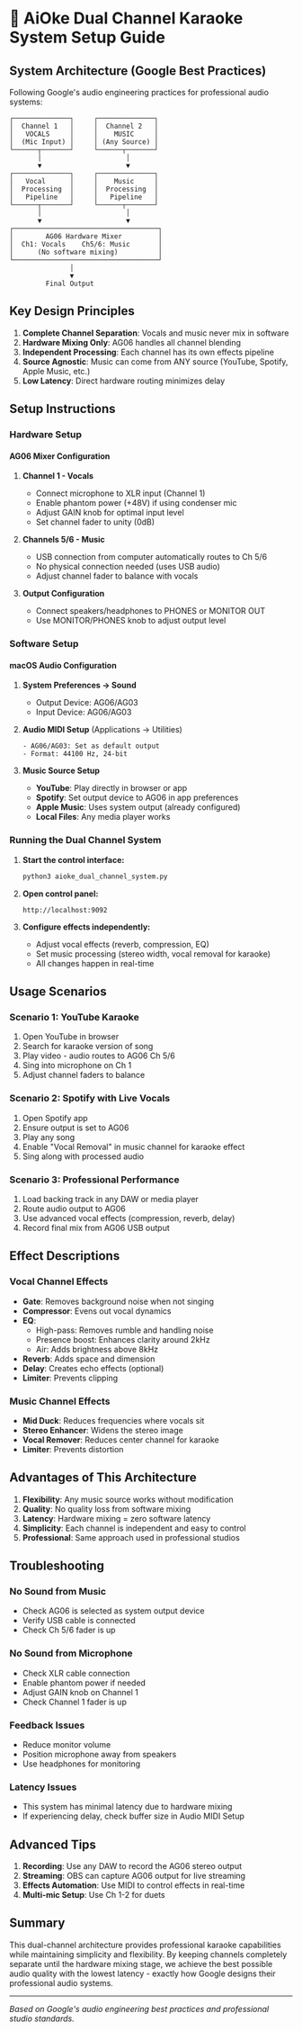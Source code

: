 # 🎤 AiOke Dual Channel Karaoke System Setup Guide

## System Architecture (Google Best Practices)

Following Google's audio engineering practices for professional audio systems:

```
┌──────────────┐     ┌──────────────┐
│  Channel 1   │     │  Channel 2   │
│   VOCALS     │     │    MUSIC     │
│  (Mic Input) │     │ (Any Source) │
└──────┬───────┘     └──────┬───────┘
       │                     │
       ▼                     ▼
┌──────────────┐     ┌──────────────┐
│   Vocal      │     │    Music     │
│  Processing  │     │  Processing  │
│   Pipeline   │     │   Pipeline   │
└──────┬───────┘     └──────┬───────┘
       │                     │
       ▼                     ▼
┌────────────────────────────────────┐
│        AG06 Hardware Mixer         │
│  Ch1: Vocals    Ch5/6: Music       │
│      (No software mixing)          │
└────────────────────────────────────┘
               │
               ▼
         Final Output
```

## Key Design Principles

1. **Complete Channel Separation**: Vocals and music never mix in software
2. **Hardware Mixing Only**: AG06 handles all channel blending
3. **Independent Processing**: Each channel has its own effects pipeline
4. **Source Agnostic**: Music can come from ANY source (YouTube, Spotify, Apple Music, etc.)
5. **Low Latency**: Direct hardware routing minimizes delay

## Setup Instructions

### Hardware Setup

#### AG06 Mixer Configuration

1. **Channel 1 - Vocals**
   - Connect microphone to XLR input (Channel 1)
   - Enable phantom power (+48V) if using condenser mic
   - Adjust GAIN knob for optimal input level
   - Set channel fader to unity (0dB)

2. **Channels 5/6 - Music**
   - USB connection from computer automatically routes to Ch 5/6
   - No physical connection needed (uses USB audio)
   - Adjust channel fader to balance with vocals

3. **Output Configuration**
   - Connect speakers/headphones to PHONES or MONITOR OUT
   - Use MONITOR/PHONES knob to adjust output level

### Software Setup

#### macOS Audio Configuration

1. **System Preferences → Sound**
   - Output Device: AG06/AG03
   - Input Device: AG06/AG03

2. **Audio MIDI Setup** (Applications → Utilities)
   ```
   - AG06/AG03: Set as default output
   - Format: 44100 Hz, 24-bit
   ```

3. **Music Source Setup**
   - **YouTube**: Play directly in browser or app
   - **Spotify**: Set output device to AG06 in app preferences
   - **Apple Music**: Uses system output (already configured)
   - **Local Files**: Any media player works

### Running the Dual Channel System

1. **Start the control interface:**
   ```bash
   python3 aioke_dual_channel_system.py
   ```

2. **Open control panel:**
   ```
   http://localhost:9092
   ```

3. **Configure effects independently:**
   - Adjust vocal effects (reverb, compression, EQ)
   - Set music processing (stereo width, vocal removal for karaoke)
   - All changes happen in real-time

## Usage Scenarios

### Scenario 1: YouTube Karaoke
1. Open YouTube in browser
2. Search for karaoke version of song
3. Play video - audio routes to AG06 Ch 5/6
4. Sing into microphone on Ch 1
5. Adjust channel faders to balance

### Scenario 2: Spotify with Live Vocals
1. Open Spotify app
2. Ensure output is set to AG06
3. Play any song
4. Enable "Vocal Removal" in music channel for karaoke effect
5. Sing along with processed audio

### Scenario 3: Professional Performance
1. Load backing track in any DAW or media player
2. Route audio output to AG06
3. Use advanced vocal effects (compression, reverb, delay)
4. Record final mix from AG06 USB output

## Effect Descriptions

### Vocal Channel Effects

- **Gate**: Removes background noise when not singing
- **Compressor**: Evens out vocal dynamics
- **EQ**: 
  - High-pass: Removes rumble and handling noise
  - Presence boost: Enhances clarity around 2kHz
  - Air: Adds brightness above 8kHz
- **Reverb**: Adds space and dimension
- **Delay**: Creates echo effects (optional)
- **Limiter**: Prevents clipping

### Music Channel Effects

- **Mid Duck**: Reduces frequencies where vocals sit
- **Stereo Enhancer**: Widens the stereo image
- **Vocal Remover**: Reduces center channel for karaoke
- **Limiter**: Prevents distortion

## Advantages of This Architecture

1. **Flexibility**: Any music source works without modification
2. **Quality**: No quality loss from software mixing
3. **Latency**: Hardware mixing = zero software latency
4. **Simplicity**: Each channel is independent and easy to control
5. **Professional**: Same approach used in professional studios

## Troubleshooting

### No Sound from Music
- Check AG06 is selected as system output device
- Verify USB cable is connected
- Check Ch 5/6 fader is up

### No Sound from Microphone
- Check XLR cable connection
- Enable phantom power if needed
- Adjust GAIN knob on Channel 1
- Check Channel 1 fader is up

### Feedback Issues
- Reduce monitor volume
- Position microphone away from speakers
- Use headphones for monitoring

### Latency Issues
- This system has minimal latency due to hardware mixing
- If experiencing delay, check buffer size in Audio MIDI Setup

## Advanced Tips

1. **Recording**: Use any DAW to record the AG06 stereo output
2. **Streaming**: OBS can capture AG06 output for live streaming
3. **Effects Automation**: Use MIDI to control effects in real-time
4. **Multi-mic Setup**: Use Ch 1-2 for duets

## Summary

This dual-channel architecture provides professional karaoke capabilities while maintaining simplicity and flexibility. By keeping channels completely separate until the hardware mixing stage, we achieve the best possible audio quality with the lowest latency - exactly how Google designs their professional audio systems.

---

*Based on Google's audio engineering best practices and professional studio standards.*